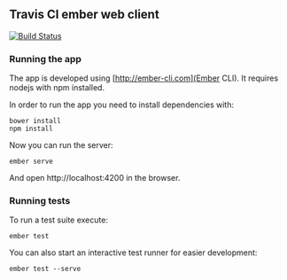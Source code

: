 ## Travis CI ember web client
[![Build Status](https://travis-ci.org/travis-ci/travis-web.png?branch=master)](https://travis-ci.org/travis-ci/travis-web)
### Running the app

The app is developed using [http://ember-cli.com](Ember CLI). It requires nodejs
with npm installed.

In order to run the app you need to install dependencies with:

    bower install
    npm install

Now you can run the server:

    ember serve

And open http://localhost:4200 in the browser.

### Running tests

To run a test suite execute:

    ember test

You can also start an interactive test runner for easier development:

    ember test --serve
